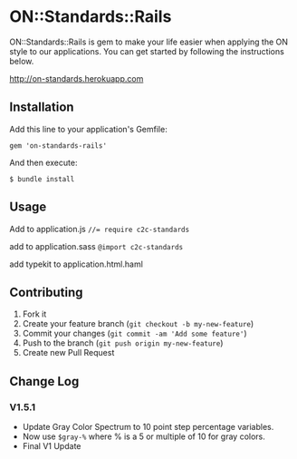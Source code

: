 # ON::Standards::Rails

ON::Standards::Rails is gem to make your life easier when applying the ON style to our applications. You can get started by following the instructions below.

http://on-standards.herokuapp.com

## Installation

Add this line to your application's Gemfile:

    gem 'on-standards-rails'

And then execute:

    $ bundle install

## Usage

Add to application.js
`//= require c2c-standards`

add to application.sass
`@import c2c-standards`

add typekit to application.html.haml

## Contributing

1. Fork it
2. Create your feature branch (`git checkout -b my-new-feature`)
3. Commit your changes (`git commit -am 'Add some feature'`)
4. Push to the branch (`git push origin my-new-feature`)
5. Create new Pull Request

## Change Log

### V1.5.1
- Update Gray Color Spectrum to 10 point step percentage variables. 
- Now use `$gray-%` where % is a 5 or multiple of 10 for gray colors.
- Final V1 Update